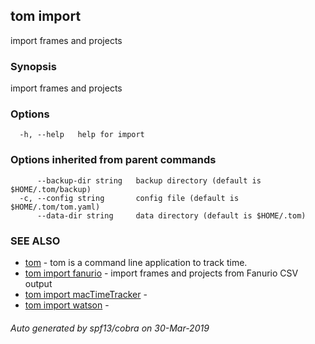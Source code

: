 ## tom import

import frames and projects

### Synopsis

import frames and projects

### Options

```
  -h, --help   help for import
```

### Options inherited from parent commands

```
      --backup-dir string   backup directory (default is $HOME/.tom/backup)
  -c, --config string       config file (default is $HOME/.tom/tom.yaml)
      --data-dir string     data directory (default is $HOME/.tom)
```

### SEE ALSO

* [tom](tom.md)	 - tom is a command line application to track time.
* [tom import fanurio](tom_import_fanurio.md)	 - import frames and projects from Fanurio CSV output
* [tom import macTimeTracker](tom_import_macTimeTracker.md)	 - 
* [tom import watson](tom_import_watson.md)	 - 

###### Auto generated by spf13/cobra on 30-Mar-2019
